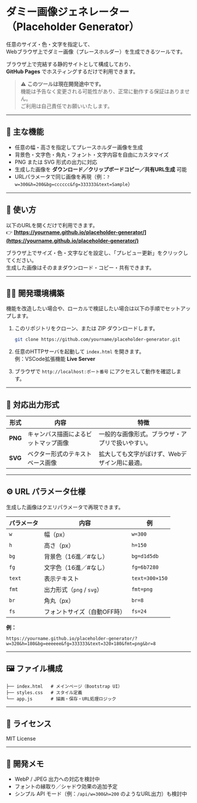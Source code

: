 
# ダミー画像ジェネレーター（Placeholder Generator）

任意のサイズ・色・文字を指定して、  
Webブラウザ上でダミー画像（プレースホルダー）を生成できるツールです。

ブラウザ上で完結する静的サイトとして構成しており、  
**GitHub Pages** でホスティングするだけで利用できます。

> ⚠️ **このツールは現在開発途中です。**  
> 機能は予告なく変更される可能性があり、正常に動作する保証はありません。  
> ご利用は自己責任でお願いいたします。

---

## 🧩 主な機能

- 任意の幅・高さを指定してプレースホルダー画像を生成  
- 背景色・文字色・角丸・フォント・文字内容を自由にカスタマイズ  
- PNG または SVG 形式の出力に対応  
- 生成した画像を **ダウンロード／クリップボードコピー／共有URL生成** 可能  
- URLパラメータで同じ画像を再現（例：`?w=300&h=200&bg=cccccc&fg=333333&text=Sample`）

---

## 🚀 使い方

以下のURLを開くだけで利用できます。  
👉 **[https://yourname.github.io/placeholder-generator/](https://yourname.github.io/placeholder-generator/)**

ブラウザ上でサイズ・色・文字などを設定し、「プレビュー更新」をクリックしてください。  
生成した画像はそのままダウンロード・コピー・共有できます。

---

## 🧑‍💻 開発環境構築

機能を改造したい場合や、ローカルで検証したい場合は以下の手順でセットアップします。

1. このリポジトリをクローン、または ZIP ダウンロードします。

   ```bash
   git clone https://github.com/yourname/placeholder-generator.git
   ```

2. 任意のHTTPサーバを起動して `index.html` を開きます。  
   例：VSCode拡張機能 **Live Server**

3. ブラウザで `http://localhost:ポート番号` にアクセスして動作を確認します。

---

## 💾 対応出力形式

| 形式    | 内容                                 | 特徴                                             |
| ------- | ------------------------------------ | ------------------------------------------------ |
| **PNG** | キャンバス描画によるビットマップ画像 | 一般的な画像形式。ブラウザ・アプリで扱いやすい。 |
| **SVG** | ベクター形式のテキストベース画像     | 拡大しても文字がぼけず、Webデザイン用に最適。    |

---

## ⚙️ URL パラメータ仕様

生成した画像はクエリパラメータで再現できます。

| パラメータ | 内容                        | 例             |
| ---------- | --------------------------- | -------------- |
| `w`        | 幅（px）                    | `w=300`        |
| `h`        | 高さ（px）                  | `h=150`        |
| `bg`       | 背景色（16進／#なし）       | `bg=d1d5db`    |
| `fg`       | 文字色（16進／#なし）       | `fg=6b7280`    |
| `text`     | 表示テキスト                | `text=300×150` |
| `fmt`      | 出力形式（`png` / `svg`）   | `fmt=png`      |
| `br`       | 角丸（px）                  | `br=8`         |
| `fs`       | フォントサイズ（自動OFF時） | `fs=24`        |

**例：**

```url
https://yourname.github.io/placeholder-generator/?w=320&h=180&bg=eeeeee&fg=333333&text=320×180&fmt=png&br=8
```

---

## 🖼 ファイル構成

```text
├── index.html   # メインページ（Bootstrap UI）
├── styles.css   # スタイル定義
└── app.js       # 描画・保存・URL処理ロジック
```

---

## 📄 ライセンス

MIT License

---

## 💬 開発メモ

- WebP / JPEG 出力への対応を検討中
- フォントの縁取り／シャドウ効果の追加予定
- シンプル API モード（例：`/api/w=300&h=200` のようなURL出力）も検討中
